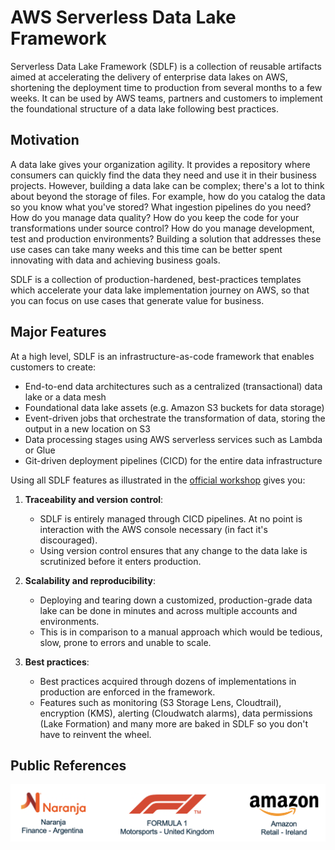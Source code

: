 # AWS Serverless Data Lake Framework

Serverless Data Lake Framework (SDLF) is a collection of reusable artifacts aimed at accelerating the delivery of enterprise data lakes on AWS, shortening the deployment time to production from several months to a few weeks. It can be used by AWS teams, partners and customers to implement the foundational structure of a data lake following best practices.

## Motivation

A data lake gives your organization agility. It provides a repository where consumers can quickly find the data they need and use it in their business projects. However, building a data lake can be complex; there's a lot to think about beyond the storage of files. For example, how do you catalog the data so you know what you've stored? What ingestion pipelines do you need? How do you manage data quality? How do you keep the code for your transformations under source control? How do you manage development, test and production environments? Building a solution that addresses these use cases can take many weeks and this time can be better spent innovating with data and achieving business goals.

SDLF is a collection of production-hardened, best-practices templates which accelerate your data lake implementation journey on AWS, so that you can focus on use cases that generate value for business.

## Major Features

At a high level, SDLF is an infrastructure-as-code framework that enables customers to create:

- End-to-end data architectures such as a centralized (transactional) data lake or a data mesh
- Foundational data lake assets (e.g. Amazon S3 buckets for data storage)
- Event-driven jobs that orchestrate the transformation of data, storing the output in a new location on S3
- Data processing stages using AWS serverless services such as Lambda or Glue
- Git-driven deployment pipelines (CICD) for the entire data infrastructure

Using all SDLF features as illustrated in the [official workshop](https://sdlf.workshop.aws/) gives you:

1. **Traceability and version control**:
    - SDLF is entirely managed through CICD pipelines. At no point is interaction with the AWS console necessary (in fact it's discouraged).
    - Using version control ensures that any change to the data lake is scrutinized before it enters production.

2. **Scalability and reproducibility**:
    - Deploying and tearing down a customized, production-grade data lake can be done in minutes and across multiple accounts and environments.
    - This is in comparison to a manual approach which would be tedious, slow, prone to errors and unable to scale.

3. **Best practices**:
    - Best practices acquired through dozens of implementations in production are enforced in the framework.
    - Features such as monitoring (S3 Storage Lens, Cloudtrail), encryption (KMS), alerting (Cloudwatch alarms), data permissions (Lake Formation) and many more are baked in SDLF so you don't have to reinvent the wheel.

## Public References

![SDLF Public References](_static/public-references.png)